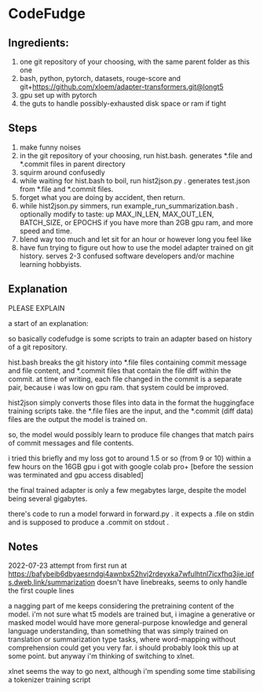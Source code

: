 # CodeFudge

## Ingredients:

1. one git repository of your choosing, with the same parent folder as this one
2. bash, python, pytorch, datasets, rouge-score and git+https://github.com/xloem/adapter-transformers.git@longt5
3. gpu set up with pytorch
4. the guts to handle possibly-exhausted disk space or ram if tight

## Steps

1. make funny noises
2. in the git repository of your choosing, run hist.bash. generates *.file and *.commit files in parent directory
3. squirm around confusedly
4. while waiting for hist.bash to boil, run hist2json.py . generates test.json from *.file and *.commit files.
5. forget what you are doing by accident, then return.
6. while hist2json.py simmers, run example_run_summarization.bash . optionally modify to taste: up MAX_IN_LEN, MAX_OUT_LEN, BATCH_SIZE, or EPOCHS if you have more than 2GB gpu ram, and more speed and time.
7. blend way too much and let sit for an hour or however long you feel like
8. have fun trying to figure out how to use the model adapter trained on git history. serves 2-3 confused software developers and/or machine learning hobbyists.

## Explanation

PLEASE EXPLAIN

a start of an explanation:

so basically codefudge is some scripts to train an adapter based on
history of a git repository.

hist.bash breaks the git history into *.file files containing commit
message and file content, and *.commit files that contain the file
diff within the commit.    at time of writing, each file changed in
the commit is a separate pair, because i was low on gpu ram. that
system could be improved.

hist2json simply converts those files into data in the format the
huggingface training scripts take. the *.file files are the input, and
the *.commit (diff data) files are the output the model is trained on.

so, the model would possibly learn to produce file changes that match
pairs of commit messages and file contents.

i tried this briefly and my loss got to around 1.5 or so (from 9 or
10) within a few hours on the 16GB gpu i got with google colab pro+
[before the session was terminated and gpu access disabled]

the final trained adapter is only a few megabytes large, despite the
model being several gigabytes.

there's code to run a model forward in forward.py . it expects
a .file on stdin and is supposed to produce a .commit on stdout .

## Notes 

2022-07-23
attempt from first run at https://bafybeib6dbyaesrndgi4awnbx52hvj2rdeyxka7wfulhtnl7icxfhq3jie.ipfs.dweb.link/summarization
doesn't have linebreaks, seems to only handle the first couple lines

a nagging part of me keeps considering the pretraining content of the
model. i'm not sure what t5 models are trained but, i imagine a
generative or masked model would have more general-purpose knowledge
and general language understanding, than something that was simply
trained on translation or summarization type tasks, where word-mapping
without comprehension could get you very far. i should probably look
this up at some point. but anyway i'm thinking of switching to xlnet.

xlnet seems the way to go next, although i'm spending some time stabilising a tokenizer training script
